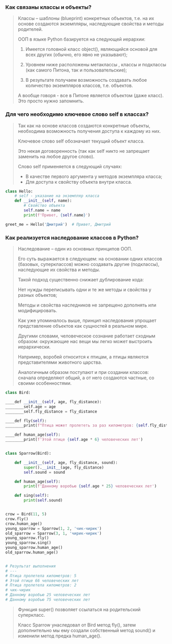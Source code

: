 ### Как связаны классы и объекты?

> Классы – шаблоны (blueprint) конкретных объектов, т.е. на их основе создаются экземпляры, наследующие свойства и методы родителей.
> 
> ООП в языке Python базируется на следующей иерархии:
> 
> 1. Имеется головной класс object(), являющийся основой для всех других (обычно, его явно не указывают);
> 
> 2. Уровнем ниже расположены метаклассы , классы и подклассы (как самого Питона, так и пользовательские);
> 
> 3. В результате получаем возможность создавать любое количество экземпляров классов, т.е. объектов.
> 
> А вообще говоря - все в Питоне является объектом (даже класс). Это просто нужно запомнить.

### Для чего необходимо ключевое слово self в классах?

> Так как на основе классов создаются конкретные объекты, необходима возможность получения доступа к каждому из них. 
> 
> Ключевое слово self обозначает текущий объект класса. 
> 
> Это некая договоренность (так как self никто не запрещает заменить на любое другое слово).
> 
> Слово self применяется в следующий случаях:
> - В качестве первого аргумента у методов экземпляра класса;
> - Для доступа к свойству объекта внутри класса.

```python
class Hello:
    # self - указание на экземпляр класса
    def __init__(self, name):
        # Свойство объекта
        self.name = name
        print(f'Привет, {self.name}')

greet_me = Hello('Дмитрий')  # Привет, Дмитрий
```

### Как реализуется наследование классов в Python?
> Наследование – один из основных принципов ООП. 
> 
> Его суть выражается в следующем: на основании одних классов (базовых, суперклассов) можно создавать другие (подклассы), наследующие их свойства и методы.
> 
> Такой подход существенно снижает дублирование кода:
> 
> Нет нужды переписывать одни и те же методы и свойства у разных объектов;
> 
> Методы и свойства наследников не запрещено дополнять или модифицировать.
> 
> Как уже упоминалось выше, принцип наследования упрощает представление объектов как сущностей в реальном мире. 
> 
> Другими словами, человеческое сознание работает сходным образом: окружающие нас вещи мы легко может выстроить иерархически. 
> 
> Например, воробей относится к птицам, а птицы являются представителями животного царства. 
> 
> Аналогичным образом поступают и при создании классов: сначала определяют общий, а от него создаются частные, со своими особенностями.

```python
class Bird:

____def __init__(self, age, fly_distance):
________self.age = age
________self.fly_distance = fly_distance

____def fly(self):
________print(f"Птица может пролететь за раз километров: {self.fly_distance}")

____def human_age(self):
________print(f'Этой птице {self.age * 6} человеческих лет')


class Sparrow(Bird):

    def __init__(self, age, fly_distance, sound):
        super().__init__(age, fly_distance)
        self.sound = sound

    def human_age(self):
        print(f'Данному воробью {self.age * 25} человеческих лет')

    def sing(self):
        print(self.sound)


crow = Bird(11, 5)
crow.fly()
crow.human_age()
young_sparrow = Sparrow(1, 2, 'чик-чирик')
old_sparrow = Sparrow(3, 1, 'чирик-чирик')
young_sparrow.fly()
young_sparrow.sing()
young_sparrow.human_age()
old_sparrow.human_age()


# Результат выполнения
# ---
# Птица пролетела километров: 5
# Этой птице 66 человеческих лет
# Птица пролетела километров: 2
# чик-чирик
# Данному воробью 25 человеческих лет
# Данному воробью 75 человеческих лет
```

> Функция super() позволяет ссылаться на родительский суперкласс. 
> 
> Класс Sparrow унаследовал от Bird метод fly(), затем дополнительно мы ему создали собственный метод sound() и изменили метод предка human_age().
